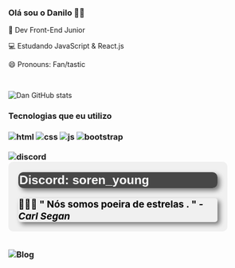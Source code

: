 
### Olá sou o Danilo 🖖🏻

🚀 Dev Front-End Junior 

💻 Estudando JavaScript & React.js

😄 Pronouns: Fan/tastic

<br>

![Dan GitHub stats](https://github-readme-stats.vercel.app/api?username=danantunes&show_icons=true&theme=dark)

<h3>Tecnologias que eu utilizo

<div style="display: block"><br>
    <img align="center" alt="html" src="https://img.shields.io/badge/HTML5-E34F26?style=for-the-badge&logo=html5&logoColor=white">
    <img align="center" alt="css" src="https://img.shields.io/badge/CSS3-1572B6?style=for-the-badge&logo=css3&logoColor=white">
    <img align="center" alt="js" src="https://img.shields.io/badge/JavaScript-323330?style=for-the-badge&logo=javascript&logoColor=F7DF1E">
    <img align="center" alt="bootstrap" src="https://img.shields.io/badge/Bootstrap-563D7C?style=for-the-badge&logo=bootstrap&logoColor=white">
</div>
<br>
 <img align="center" alt="discord" src="https://user-images.githubusercontent.com/74038190/221352968-ac6f7b24-ed9a-4d00-a045-710caa6fc834.gif">

<br>
<div  style="width: 400px; height: 100px; background-color: #f0f0f0; border-radius: 10px; padding: 20px;">
    <h2 style="margin-top: 1px; padding: 2px; color:white; background-color: rgba(0, 0, 0, 0.7); border-radius: 10px;  box-shadow: 5px 5px 10px rgba(0, 0, 0, 0.5); font-family: helvetica, arial;">Discord: soren_young</h2>
    <h3 style="color: black; margin: auto; box-shadow: 5px 5px 10px rgba(0, 0, 0, 0.5); border-radius: 5px"> 🧑🏼‍🚀 " Nós somos poeira de estrelas . "  <cite> - Carl Segan</cite> </h3>

</div>

<br>

![Blog](https://user-images.githubusercontent.com/74038190/225813708-98b745f2-7d22-48cf-9150-083f1b00d6c9.gif)
